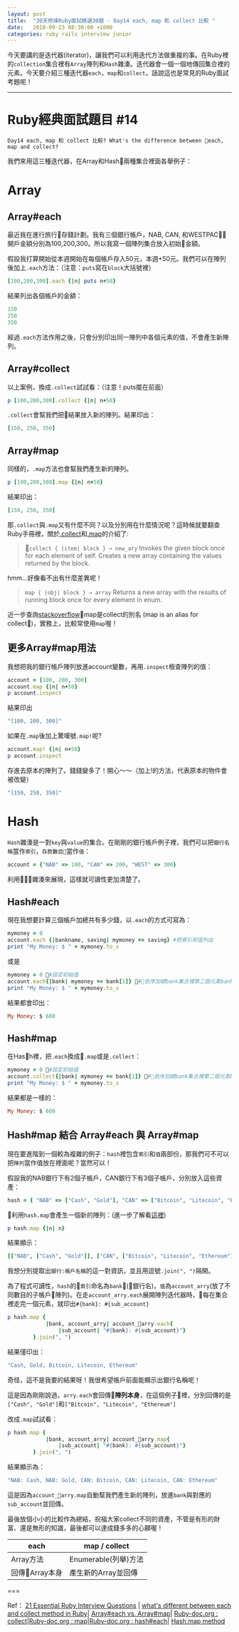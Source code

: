 ```yaml
---
layout: post
title:  "30天修煉Ruby面試精選30題 - Day14 each, map 和 collect 比較 "
date:   2018-09-23 08:30:00 +1000
categories: ruby rails interview junior
---
```


今天要講的是迭代器(iterator)，讓我們可以利用迭代方法做重複的事。在Ruby裡的`collection`集合裡有`Array`陣列和`Hash`雜湊。迭代器會一個一個地傳回集合裡的元素。今天要介紹三種迭代器`each`，`map`和`collect`，話說這也是常見的Ruby面試考題呢！

---

# Ruby經典面試題目 #14

`Day14 each, map 和 collect 比較? What's the difference between each, map and collect?`

我們來用這三種迭代器，在Array和Hash兩種集合裡面各舉例子：

# Array

## Array#each

最近我在進行旅行存錢計劃。我有三個銀行帳戶，NAB, CAN, 和WESTPAC，開戶金額分別為100,200,300。所以我寫一個陣列集合放入初始金額。

假設我打算開始從本週開始在每個帳戶存入50元，本週+50元。我們可以在陣列後加上`.each`方法：（注意：`puts`寫在`block`大括號裡）

```ruby
[100,200,300].each {|n| puts n+50}
```

結果列出各個帳戶的金額：

```ruby
150
250
350
```

經過`.each`方法作用之後，只會分別印出同一陣列中各個元素的值，不會產生新陣列。

## Array#collect

以上案例，換成`.collect`試試看：（注意！puts擺在前面）

```ruby
p [100,200,300].collect {|n| n+50}
```

`.collect`會幫我們把結果放入新的陣列。結果印出：

```ruby
[150, 250, 350]
```

## Array#map

同樣的，``.map``方法也會幫我們產生新的陣列。

```ruby
p [100,200,300].map {|n| n+50}
```

結果印出：

```ruby
[150, 250, 350]
```

那`.collect`與`.map`又有什麼不同？以及分別用在什麼情況呢？這時候就要翻查Ruby手冊裡，關於[.collect](http://ruby-doc.org/core-2.5.1/Array.html#method-i-collect)和[.map](http://ruby-doc.org/core-2.5.1/Enumerable.html#method-i-map)的介紹了:

>`collect { |item| block } → new_ary` Invokes the given block once for each element of self. Creates a new array containing the values returned by the block.

hmm...好像看不出有什麼差異呢！

> `map { |obj| block } → array` Returns a new array with the results of running block once for every element in enum.

近一步查詢[stackoverflow](https://stackoverflow.com/questions/9429034/what-is-the-difference-between-map-each-and-collect)map是collect的別名 (map is an alias for collect)，實務上，比較常使用`map`喔！

## 更多Array#map用法

我想把我的銀行帳戶陣列放進account變數，再用`.inspect`檢查陣列的值：

```ruby
account = [100, 200, 300]
account.map {|n| n+50}
p account.inspect
```

結果印出

```ruby
"[100, 200, 300]"
```

如果在`.map`後加上驚嘆號`.map!`呢?

```ruby
account.map! {|n| n+50}
p account.inspect
```

存進去原本的陣列了。錢錢變多了！開心～～（加上!的方法，代表原本的物件會被改變）

```ruby
"[150, 250, 350]"
```

# Hash

`Hash`雜湊是一對`key`與`value`的集合。在剛剛的銀行帳戶例子裡，我們可以把`銀行名稱`當作`索引`，`存款數目`當作`值`：

```ruby
account = {"NAB" => 100, "CAN" => 200, "WEST" => 300}
```

利用雜湊來展現，這樣就可讀性更加清楚了。

## Hash#each

現在我想要計算三個帳戶加總共有多少錢，以`.each`的方式可寫為：

```ruby
mymoney = 0
account.each {|bankname, saving| mymoney += saving} #把索引和值列出
print "My Money: $ " + mymoney.to_s
```

或是

```ruby
mymoney = 0 #設定初始值
account.each{|bank| mymoney += bank[1]} #依序加總bank集合裡第二個元素bank[1]
print "My Money: $ " + mymoney.to_s
```

結果都會印出：

```ruby
My Money: $ 600  
```

## Hash#map

在Hash裡，把`.each`換成`.map`或是`.collect`：

```ruby
mymoney = 0 #設定初始值
account.collect{|bank| mymoney += bank[1]} #依序加總bank集合裡第二個元素bank[1]
print "My Money: $ " + mymoney.to_s
```

結果都是一樣的：

```ruby
My Money: $ 600  
```

## Hash#map 結合 Array#each 與 Array#map

現在要進階到一個較為複雜的例子：`hash`裡包含`索引`和`值`兩部份，那我們可不可以把`陣列`當作值放在裡面呢？當然可以！

假設我的NAB銀行下有2個子帳戶，CAN銀行下有3個子帳戶，分別放入這些資產：

```ruby
hash = { "NAB" => ["Cash", "Gold"], "CAN" => ["Bitcoin", "Litecoin", "Ethereum"] }
```

利用`hash.map`會產生一個新的陣列：(進一步了解看[這裡](https://stackoverflow.com/questions/16281983/hash-map-method))

```ruby
p hash.map {|n| n}
```

結果顯示：

```ruby
[["NAB", ["Cash", "Gold"]], ["CAN", ["Bitcoin", "Litecoin", "Ethereum"]]] #我有好多帳戶!NAB下有2個，CAN下有3個
```

我想分別提取出`銀行:帳戶名稱`的這一對資訊，並且用逗號`.join(", ")`隔開。

為了程式可讀性，`hash`的`索引`命名為`bank`(銀行名)，`值`為`account_arry`(放了不同數目的子帳戶陣列)。在走`account_arry.each`展開陣列迭代器時，每在集合裡走完一個元素，就印出`#{bank}: #{sub_account}`

```ruby
p hash.map {
            |bank, account_arry| account_arry.each{
                |sub_account| "#{bank}: #{sub_account}"}
        }.join(", ")
```

結果僅印出：

```ruby
"Cash, Gold, Bitcoin, Litecoin, Ethereum"
```

奇怪，這不是我要的結果呀！我很希望帳戶前面能顯示出銀行名稱呢！

這是因為剛剛說過，`arry.each`會回傳**陣列本身**，在這個例子🌰裡，分別回傳的是`["Cash", "Gold"]`和`["Bitcoin", "Litecoin", "Ethereum"]`

改成`.map`試試看：

```ruby
p hash.map {
            |bank, account_arry| account_arry.map{
                |sub_account| "#{bank}: #{sub_account}"}
        }.join(", ")
```

結果顯示為：

```ruby
"NAB: Cash, NAB: Gold, CAN: Bitcoin, CAN: Litecoin, CAN: Ethereum"
```

這是因為`account_arry.map`自動幫我們產生新的陣列，放進`bank`與對應的`sub_account`並回傳。

最後放個小小的比較作為總結，祝福大家collect不同的資產，不管是有形的財富、還是無形的知識，最後都可以達成錢多多的心願喔！

each | map / collect
------------- | -------------
Array方法 | Enumerable(列舉)方法
回傳Array本身 | 產生新的Array並回傳

===

Ref：
[21 Essential Ruby Interview Questions](https://www.toptal.com/ruby/interview-questions) |
[what's different between each and collect method in Ruby](https://stackoverflow.com/questions/5347949/whats-different-between-each-and-collect-method-in-ruby)|
[Array#each vs. Array#map](https://stackoverflow.com/questions/5254128/arrayeach-vs-arraymap)|
[Ruby-doc.org : collect](http://ruby-doc.org/core-2.5.1/Array.html#method-i-collect)|[Ruby-doc.org : map](http://ruby-doc.org/core-2.5.1/Enumerable.html#method-i-map)|[Ruby-doc.org : hash#each](http://ruby-doc.org/core-2.5.1/Hash.html#method-i-each)| [Hash.map method](https://stackoverflow.com/questions/16281983/hash-map-method)
